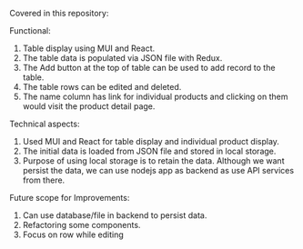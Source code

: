 Covered in this repository:

Functional:

1. Table display using MUI and React.
2. The table data is populated via JSON file with Redux.
3. The Add button at the top of table can be used to add record to the table.
4. The table rows can be edited and deleted.
5. The name column has link for individual products and clicking on them would visit the product detail page.

Technical aspects:

1. Used MUI and React for table display and individual product display.
2. The initial data is loaded from JSON file and stored in local storage.
3. Purpose of using local storage is to retain the data. Although we want persist the data, we can use nodejs app as backend as use API services from there.

Future scope for Improvements:

1. Can use database/file in backend to persist data.
2. Refactoring some components.
3. Focus on row while editing
